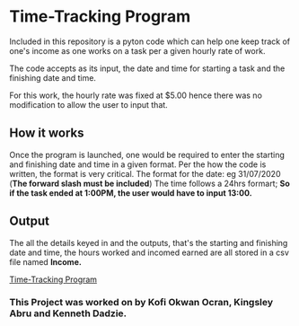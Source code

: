 # Time-Tracking Program

Included in this repository is a pyton code which can help one keep track of one's income as one works on a task per a given hourly rate of work.

The code accepts as its input, the date and time for starting a task and the finishing date and time.

For this work, the hourly rate was fixed at $5.00 hence there was no modification to allow the user to input that.


## How it works
Once the program is launched, one would be required to enter the starting and finishing date and time in a given format.
Per the how the code is written, the format is very critical.
The format for the date: eg 31/07/2020 (**The forward slash must be included**)
The time follows a 24hrs formart; **So if the task ended at 1:00PM, the user would have to input 13:00.**



## Output
The all the details keyed in and the outputs, that's the starting and finishing date and time, the hours worked and incomed earned are all stored in a csv file named **Income.**

[Time-Tracking Program](https://github.com/KofiOkwanOcran/Time-Tracking-Program/commit/d10c3e9d8a736321c9b00f6b9c8082dce7228861)



### This Project was worked on by Kofi Okwan Ocran, Kingsley Abru and Kenneth Dadzie.


